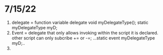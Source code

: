 # 7/15/22
1. delegate = function variable
  delegate void myDelegateType();
  static myDelegateType myD;
2. Event = delegate that only allows invoking within the script it is declared. other script can only subcribe += or -=;
...static event myDelegateType myD;..
3. 
